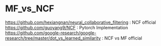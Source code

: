 # MF_vs_NCF

https://github.com/hexiangnan/neural_collaborative_filtering : NCF official
https://github.com/guoyang9/NCF : Pytorch Implementation
https://github.com/google-research/google-research/tree/master/dot_vs_learned_similarity : NCF vs MF official
